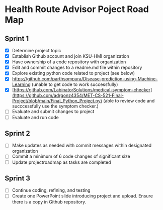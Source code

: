 # **Health Route Advisor Poject Road Map**
## **Sprint 1**
- [x] Determine project topic
- [x] Establish Github account and join KSU-HMI organization
- [x] Have ownership of a code repository with organization
- [x] Edit and commit changes to a readme.md file within repository
- [x] Explore existing python code related to project (see below)
- [x] https://github.com/parthsompura/Disease-prediction-using-Machine-Learning (unable to get code to work successfully)
- [x] [https://github.com/LabinatorSolutions/medical-symptom-checker](https://github.com/adrgonz4354/MET-CS-521-Final-Project/blob/main/Final_Python_Project.py) (able to review code and succcessfully use the symptom checker.)
- [ ] Evaluate and submit changes to project
- [ ] Evaluate and run code

## **Sprint 2**
- [ ] Make updates as needed with commit messages within designated organization
- [ ] Commit a minimum of 6 code changes of significant size
- [ ] Update projectroadmap as tasks are completed
      
## **Sprint 3**
- [ ] Continue coding, refining, and testing
- [ ] Create one PowerPoint slide introducing project and upload. Ensure there is a copy in  Github repository.
